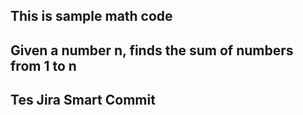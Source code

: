 ## This is sample math code
## Given a number n, finds the sum of numbers from 1 to n

## Tes Jira Smart Commit

